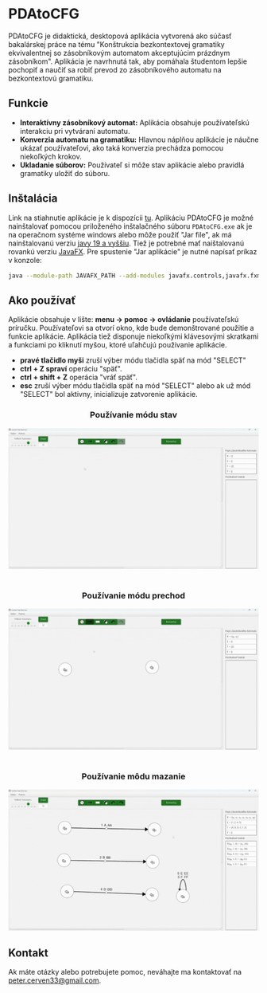 # PDAtoCFG

PDAtoCFG je didaktická, desktopová aplikácia vytvorená ako súčasť bakalárskej práce na tému "Konštrukcia bezkontextovej gramatiky ekvivalentnej so zásobníkovým automatom akceptujúcim prázdnym zásobníkom". Aplikácia je navrhnutá tak, aby pomáhala študentom lepšie pochopiť a naučiť sa robiť prevod zo zásobníkového automatu na bezkontextovú gramatiku.

## Funkcie
- **Interaktívny zásobníkový automat:** Aplikácia obsahuje používateľskú interakciu pri vytváraní automatu.
- **Konverzia automatu na gramatiku:** Hlavnou náplňou aplikácie je náučne ukázať pouźívateľovi, ako taká konverzia prechádza pomocou niekoľkých krokov.
- **Ukladanie súborov:** Používateľ si môže stav aplikácie alebo pravidlá gramatiky uložiť do súboru.

## Inštalácia
Link na stiahnutie aplikácie je k dispozícii [tu](https://github.com/PeterCerven/PDAtoCFG/releases/tag/v1.0).
Aplikáciu PDAtoCFG je možné nainštalovať pomocou priloženého inštalačného súboru `PDAtoCFG.exe` ak je na operačnom systéme windows alebo môže použiť "Jar file", ak má nainštalovanú verziu [javy 19 a vyššiu](https://www.java.com/download/ie_manual.jsp). Tiež je potrebné mať naištalovanú rovankú verziu [JavaFX](https://openjfx.io/).
Pre spustenie "Jar aplikácie" je nutné napísať príkaz v konzole:

```bash
java --module-path JAVAFX_PATH --add-modules javafx.controls,javafx.fxml -jar JAR_FILE_PATH 
```

## Ako používať
Aplikácie obsahuje v lište: __menu -> pomoc -> ovládanie__ používateľskú príručku. Používateľovi sa otvorí okno, kde bude demonštrované použitie a funkcie aplikácie. Aplikácia tiež disponuje niekoľkými klávesovými skratkami a funkciami po kliknutí myšou, ktoré uľahčujú použivanie aplikácie.
- __pravé tlačidlo myši__ zruší výber módu tlačidla späť na mód "SELECT"
- __ctrl + Z spraví__ operáciu "späť".
- __ctrl + shift + Z__ operácia "vráť späť".
- __esc__ zruší výber módu tlačidla späť na mód "SELECT" alebo ak už mód "SELECT" bol aktivny, inicializuje zatvorenie aplikácie.

<div align="center">
    <h3>Používanie módu stav</h3>
    <img src="src/main/resources/gifs/NodesEdit.gif" width="700" alt="Nodes">
    <br><br>
    <h3>Používanie módu prechod</h3>
    <img src="src/main/resources/gifs/ArrowsEdit.gif" width="700" alt="Arrows">
    <br><br>
    <h3>Používanie môdu mazanie</h3>
    <img src="src/main/resources/gifs/EraserEdit.gif" width="700" alt="Eraser">
</div>

## Kontakt
Ak máte otázky alebo potrebujete pomoc, neváhajte ma kontaktovať na peter.cerven33@gmail.com.
